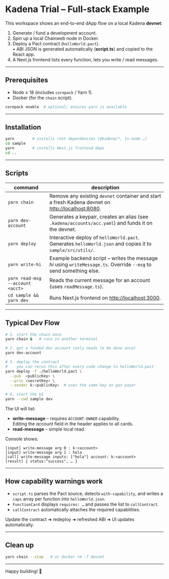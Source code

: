 # Kadena Trial – Full-stack Example

This workspace shows an end-to-end dApp flow on a local Kadena **devnet**:

1. Generate / fund a development account.
2. Spin up a local Chainweb node in Docker.
3. Deploy a Pact contract (`helloWorld.pact`).  
   • ABI JSON is generated automatically (**script.ts**) and copied to the React app.
4. A Next.js frontend lists every function, lets you write / read messages.

---

## Prerequisites

* Node ≥ 18 (includes `corepack` / Yarn 1).  
* Docker (for the `chain` script).

```bash
corepack enable  # optional; ensures yarn is available
```

---

## Installation

```bash
yarn        # installs root dependencies (@kadena/*, ts-node …)
cd sample
yarn        # installs Next.js frontend deps
cd ..
```

---

## Scripts

| command | description |
|---------|-------------|
| `yarn chain` | Remove any existing `devnet` container and start a fresh Kadena devnet on <http://localhost:8080>. |
| `yarn dev-account` | Generates a keypair, creates an alias (see `.kadena/accounts/acc.yaml`) and funds it on the devnet. |
| `yarn deploy` | Interactive deploy of `helloWorld.pact`. Generates `helloWorld.json` and copies it to `sample/src/utils/`. |
| `yarn write-hi` | Example backend script – writes the message *hi* using `writeMessage.ts`. Override `--msg` to send something else. |
| `yarn read-msg --account <acct>` | Reads the current message for an account (uses `readMessage.ts`). |
| `cd sample && yarn dev` | Runs Next.js frontend on <http://localhost:3000>. |

---

## Typical Dev Flow

```bash
# 1. start the chain once
yarn chain &   # runs in another terminal

# 2. get a funded dev account (only needs to be done once)
yarn dev-account

# 3. deploy the contract
#    you can rerun this after every code change to helloWorld.pact
yarn deploy -f ./helloWorld.pact \
  --pub  <publicKey> \
  --priv <secretKey> \
  --sender k:<publicKey>  # uses the same key as gas payer

# 4. start the UI
yarn --cwd sample dev
```

The UI will list:

* **write-message** – requires `ACCOUNT-OWNER` capability.  
  Editing the *account* field in the header applies to all cards.
* **read-message** – simple local read.

Console shows:

```
[input] write-message arg 0 : k:<account>
[input] write-message arg 1 : hola
[call] write-message inputs: ["hola"] account: k:<account>
[result] { status:"success", … }
```

---

## How capability warnings work

* `script.ts` parses the Pact source, detects `with-capability`, and writes a `caps` array per function into `helloWorld.json`.
* `FunctionCard` displays `requires: …` and passes the list to `callContract`.
* `callContract` automatically attaches the required capabilities.

Update the contract ➜ redeploy ➜ refreshed ABI ➜ UI updates automatically.

---

## Clean up

```bash
yarn chain --stop   # or docker rm -f devnet
```

---

Happy building! 🚀 